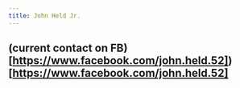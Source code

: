 ```yaml
---
title: John Held Jr.
---
```


## (current contact on FB)[https://www.facebook.com/john.held.52])[https://www.facebook.com/john.held.52]
